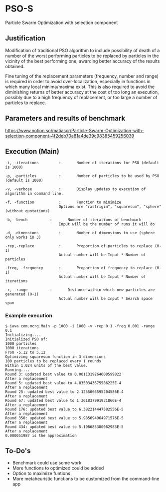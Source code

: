 # PSO-S

Particle Swarm Optimization with selection component

## Justification

Modification of traditional PSO algorithm to include possibility of death of a number of the worst performing particles to be replaced by particles in the vicinity of the best performing one, awarding better accuracy of the results obtained.

Fine tuning of the replacement parameters (frequency, number and range) is required in order to avoid over-localization, especially in functions in which many local minima/maxima exist. This is also required to avoid the diminishing returns of better accuracy at the cost of too long an execution, possibly due to a high frequency of replacement, or too large a number of particles to replace.

## Parameters and results of benchmark

https://www.notion.so/matiascr/Particle-Swarm-Optimization-with-selection-component-4f2deb70a81a4de39c98385459256039

## Execution (Main)

```
-i, -iterations			:		Number of iterations for PSO (default is 1000)

-p, -particles			:		Number of particles to be used by PSO (default is 1000)

-v, -verbose			:		Display updates to execution of algorithm in command line.

-f, -function			:		Function to minimize
						Options are "rastrigin", "squaresum", "sphere" (without quotations)
						
-b, -bench			:		Number of iterations of benchmark
						Input will be the number of runs it will do

-d, -dimensions			:		Number of dimensions to use (sphere only works in 3)

-rep,-replace			:		Proportion of particles to replace (0-1)
						Actual number will be Input * Number of particles

-freq, -frequency		: 		Proportion of frequency to replace (0-1)
						Actual number will be Input * Number of iterations
						
-r, -range			:		Distance within which new particles are generated (0-1)
						Actual number will be Input * Search space span
```

### Example execution

```
$ java com.mcrg.Main -p 1000 -i 1000 -v -rep 0.1 -freq 0.001 -range 0.1    
Initializing....
Initialized PSO of:
1000 particles
1000 iterations
From -5.12 to 5.12
Optimizing squaresum function in 3 dimensions
100 particles to be replaced every 1 rounds
Within 1.024 units of the best value.
Running....
Round 3: updated best value to 0.0011319264608599822
After a replacement
Round 5: updated best value to 4.8350343675586225E-4
After a replacement
Round 25: updated best value to 2.1255066595204586E-4
After a replacement
Round 67: updated best value to 1.361837991931866E-4
After a replacement
Round 176: updated best value to 6.382214447582556E-5
After a replacement
Round 350: updated best value to 5.985694964971576E-5
After a replacement
Round 434: updated best value to 5.198685380082983E-5
After a replacement
0.000051987 is the approximation
```
            
## To-Do's

- Benchmark could use some work
- More functions to optimized could be added
- Option to maximize funtions
- More metaheuristic functions to be customized from the command-line app
